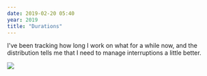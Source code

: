 ```yaml
---
date: 2019-02-20 05:40
year: 2019
title: "Durations"
---
```


I've been tracking how long I work on what for a while now,
and the distribution tells me that I need to manage interruptions a little better.

![]({{site.github.url}}/files/2019/02/durations.png)
